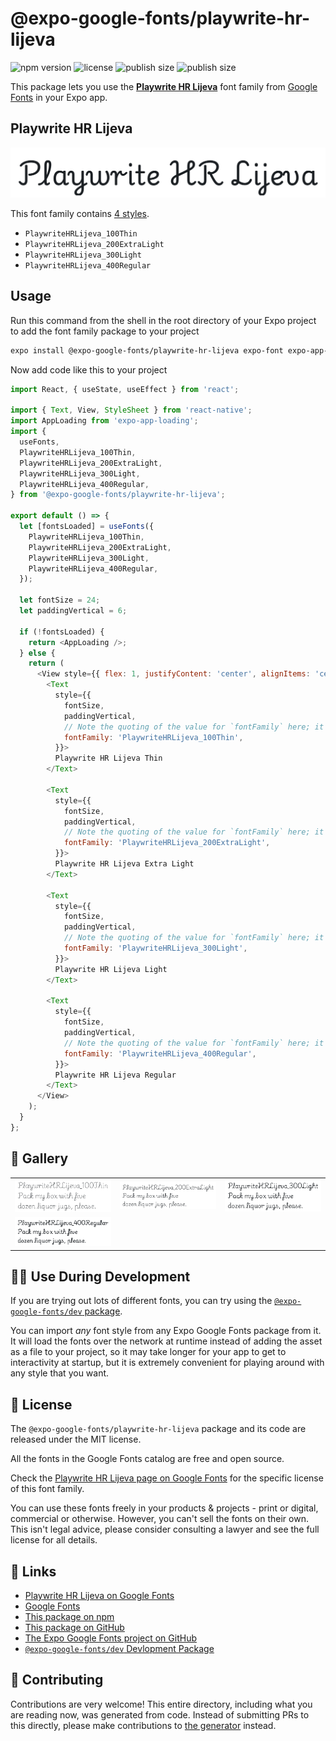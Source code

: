 # @expo-google-fonts/playwrite-hr-lijeva

![npm version](https://flat.badgen.net/npm/v/@expo-google-fonts/playwrite-hr-lijeva)
![license](https://flat.badgen.net/github/license/expo/google-fonts)
![publish size](https://flat.badgen.net/packagephobia/install/@expo-google-fonts/playwrite-hr-lijeva)
![publish size](https://flat.badgen.net/packagephobia/publish/@expo-google-fonts/playwrite-hr-lijeva)

This package lets you use the [**Playwrite HR Lijeva**](https://fonts.google.com/specimen/Playwrite+HR+Lijeva) font family from [Google Fonts](https://fonts.google.com/) in your Expo app.

## Playwrite HR Lijeva

![Playwrite HR Lijeva](./font-family.png)

This font family contains [4 styles](#-gallery).

- `PlaywriteHRLijeva_100Thin`
- `PlaywriteHRLijeva_200ExtraLight`
- `PlaywriteHRLijeva_300Light`
- `PlaywriteHRLijeva_400Regular`

## Usage

Run this command from the shell in the root directory of your Expo project to add the font family package to your project
```sh
expo install @expo-google-fonts/playwrite-hr-lijeva expo-font expo-app-loading
```

Now add code like this to your project
```js
import React, { useState, useEffect } from 'react';

import { Text, View, StyleSheet } from 'react-native';
import AppLoading from 'expo-app-loading';
import {
  useFonts,
  PlaywriteHRLijeva_100Thin,
  PlaywriteHRLijeva_200ExtraLight,
  PlaywriteHRLijeva_300Light,
  PlaywriteHRLijeva_400Regular,
} from '@expo-google-fonts/playwrite-hr-lijeva';

export default () => {
  let [fontsLoaded] = useFonts({
    PlaywriteHRLijeva_100Thin,
    PlaywriteHRLijeva_200ExtraLight,
    PlaywriteHRLijeva_300Light,
    PlaywriteHRLijeva_400Regular,
  });

  let fontSize = 24;
  let paddingVertical = 6;

  if (!fontsLoaded) {
    return <AppLoading />;
  } else {
    return (
      <View style={{ flex: 1, justifyContent: 'center', alignItems: 'center' }}>
        <Text
          style={{
            fontSize,
            paddingVertical,
            // Note the quoting of the value for `fontFamily` here; it expects a string!
            fontFamily: 'PlaywriteHRLijeva_100Thin',
          }}>
          Playwrite HR Lijeva Thin
        </Text>

        <Text
          style={{
            fontSize,
            paddingVertical,
            // Note the quoting of the value for `fontFamily` here; it expects a string!
            fontFamily: 'PlaywriteHRLijeva_200ExtraLight',
          }}>
          Playwrite HR Lijeva Extra Light
        </Text>

        <Text
          style={{
            fontSize,
            paddingVertical,
            // Note the quoting of the value for `fontFamily` here; it expects a string!
            fontFamily: 'PlaywriteHRLijeva_300Light',
          }}>
          Playwrite HR Lijeva Light
        </Text>

        <Text
          style={{
            fontSize,
            paddingVertical,
            // Note the quoting of the value for `fontFamily` here; it expects a string!
            fontFamily: 'PlaywriteHRLijeva_400Regular',
          }}>
          Playwrite HR Lijeva Regular
        </Text>
      </View>
    );
  }
};

```

## 🔡 Gallery


||||
|-|-|-|
|![PlaywriteHRLijeva_100Thin](./PlaywriteHRLijeva_100Thin.ttf.png)|![PlaywriteHRLijeva_200ExtraLight](./PlaywriteHRLijeva_200ExtraLight.ttf.png)|![PlaywriteHRLijeva_300Light](./PlaywriteHRLijeva_300Light.ttf.png)||
|![PlaywriteHRLijeva_400Regular](./PlaywriteHRLijeva_400Regular.ttf.png)||||


## 👩‍💻 Use During Development

If you are trying out lots of different fonts, you can try using the [`@expo-google-fonts/dev` package](https://github.com/expo/google-fonts/tree/master/font-packages/dev#readme).

You can import *any* font style from any Expo Google Fonts package from it. It will load the fonts
over the network at runtime instead of adding the asset as a file to your project, so it may take longer
for your app to get to interactivity at startup, but it is extremely convenient
for playing around with any style that you want.

## 📖 License

The `@expo-google-fonts/playwrite-hr-lijeva` package and its code are released under the MIT license.

All the fonts in the Google Fonts catalog are free and open source.

Check the [Playwrite HR Lijeva page on Google Fonts](https://fonts.google.com/specimen/Playwrite+HR+Lijeva) for the specific license of this font family.

You can use these fonts freely in your products & projects - print or digital, commercial or otherwise. However, you can't sell the fonts on their own. This isn't legal advice, please consider consulting a lawyer and see the full license for all details.

## 🔗 Links

- [Playwrite HR Lijeva on Google Fonts](https://fonts.google.com/specimen/Playwrite+HR+Lijeva)
- [Google Fonts](https://fonts.google.com/)
- [This package on npm](https://www.npmjs.com/package/@expo-google-fonts/playwrite-hr-lijeva)
- [This package on GitHub](https://github.com/expo/google-fonts/tree/master/font-packages/playwrite-hr-lijeva)
- [The Expo Google Fonts project on GitHub](https://github.com/expo/google-fonts)
- [`@expo-google-fonts/dev` Devlopment Package](https://github.com/expo/google-fonts/tree/master/font-packages/dev)

## 🤝 Contributing

Contributions are very welcome! This entire directory, including what you are reading now, was generated from code. Instead of submitting PRs to this directly, please make contributions to [the generator](https://github.com/expo/google-fonts/tree/master/packages/generator) instead.
